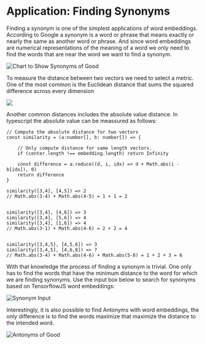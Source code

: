 # Application: Finding Synonyms

Finding a synonym is one of the simplest applications of word embeddings. According to Google a synonym is a word or phrase that means exactly or nearly the same as another word or phrase. And since word embeddings are numerical representations of the meaning of a word we only need to find the words that are near the word we want to find a synonym.

![Chart to Show Synonyms of Good]()

To measure the distance between two vectors we need to select a metric. One of the most common is the Euclidean distance that sums the squared difference across every dimension 

![](https://www.tutorialexample.com/wp-content/uploads/2020/05/Euclidean-distance-in-tensorflow.png)

Another common distances includes the absolute value distance. In typescript the absolute value can be meassured as follows:

```
// Compute the absolute distance for two vectors
const similarity = (a:number[], b: number[]) => {

    // Only compute distance for same length vectors.
    if (center.length !== embedding.length) return Infinity

    const difference = a.reduce((d, i, idx) => d + Math.abs(i - b[idx]), 0)
    return difference
}

similarity([3,4], [4,5]) => 2  
// Math.abs(3-4) + Math.abs(4-5) = 1 + 1 = 2


similarity([3,4], [4,6]) => 3
similarity([3,4], [5,6]) => 4
similarity([3,4], [1,6]) => 4 
// Math.abs(3-1) + Math.abs(4-6) = 2 + 2 = 4


similarity([3,4,5], [4,5,6]) => 3
similarity([3,4,5], [4,6,8]) => 7
// Math.abs(3-4) + Math.abs(4-6) + Math.abs(5-8) = 1 + 2 + 3 = 6

```

With that knowledge the process of finding a synonym is trivial. One only has to find the words that have the minimum distance to the word for which we are finding synonyms. Use the input box below to search for synonyms based on TensorflowJS word embeddings:

![Synonym Input]()

Interestingly, it is also possible to find Antonyms with word embeddings, the only difference is to find the words maximize that maximize the  distance to the intended word.

![Antonyms of Good]()

